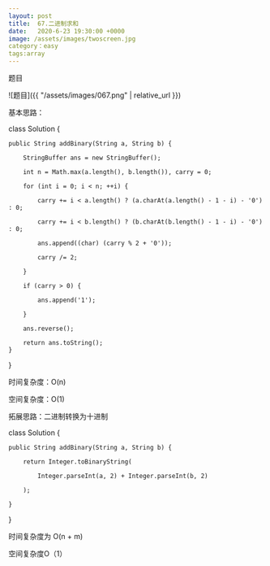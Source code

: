 ```yaml
---
layout: post
title:  67.二进制求和
date:   2020-6-23 19:30:00 +0000
image: /assets/images/twoscreen.jpg
category：easy
tags:array
---
```

题目

![题目]({{ "/assets/images/067.png" | relative_url }})



基本思路：

class Solution {

    public String addBinary(String a, String b) {
	
        StringBuffer ans = new StringBuffer();
		
        int n = Math.max(a.length(), b.length()), carry = 0;
		
        for (int i = 0; i < n; ++i) {
		
            carry += i < a.length() ? (a.charAt(a.length() - 1 - i) - '0') : 0;
			
            carry += i < b.length() ? (b.charAt(b.length() - 1 - i) - '0') : 0;
			
            ans.append((char) (carry % 2 + '0'));
			
            carry /= 2;
			
        }

        if (carry > 0) {
		
            ans.append('1');
			
        }
		
        ans.reverse();

        return ans.toString();
    }
	
}

时间复杂度：O(n)

空间复杂度：O(1)



拓展思路：二进制转换为十进制

class Solution {

    public String addBinary(String a, String b) {
	
        return Integer.toBinaryString(
		
            Integer.parseInt(a, 2) + Integer.parseInt(b, 2)
			
        );
		
    }
	
}

时间复杂度为 O(n + m)

空间复杂度O（1）